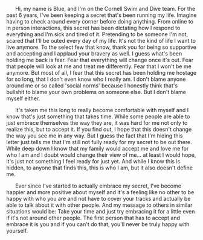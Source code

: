 
&nbsp;&nbsp;&nbsp;&nbsp;&nbsp;&nbsp;Hi, my name is Blue, and I'm on the Cornell Swim and Dive team. For the past 6 years, I've been keeping a secret that's been running my life. Imagine having to check around every corner before doing anything. From online to in person interactions, this secret has been dictating how I respond to everything and I'm sick and tired of it. Pretending to be someone I'm not, scared that I'll be outed every day of my life. It's not the kind of life I want to live anymore. To the select few that know, thank you for being so supportive and accepting and I applaud your bravery as well. I guess what's been holding me back is fear. Fear that everything will change once it's out. Fear that people will look at me and treat me differently. Fear that I won't be me anymore. But most of all, I fear that this secret has been holding me hostage for so long, that I don't even know who I really am. I don't blame anyone around me or so called 'social norms' because I honestly think that's bullshit to blame your own problems on someone else.  But I don't blame myself either.
	
&nbsp;&nbsp;&nbsp;&nbsp;&nbsp;&nbsp;It's taken me this long to really become comfortable with myself and I know that's just something that takes
time. While some people are able to just embrace themselves the way they are, it was hard for me not only to realize
this, but to accept it. If you find out, I hope that this doesn't change the way you see me in any way. But I guess
the fact that I'm hiding this letter just tells me that I'm still not fully ready for my secret to be out there.
While deep down I know that my family would accept me and love me for who I am and I doubt would change their view of
me... at least I would hope, it's just not something I feel ready for just yet. And while I know this is hidden, to
anyone that finds this, this is who I am, but it also doesn't define me.

&nbsp;&nbsp;&nbsp;&nbsp;&nbsp;&nbsp;Ever since I've started to actually embrace my secret, I've become happier and more positive about myself and
it's a feeling like no other to be happy with who you are and not have to cover your tracks and actually be able to
talk about it with other people. And my message to others in similar situations would be: Take your time and just try
embracing it for a little even if it's not around other people. The first person that has to accept and embrace it
is you and if you can't do that, you'll never be truly happy with yourself.
